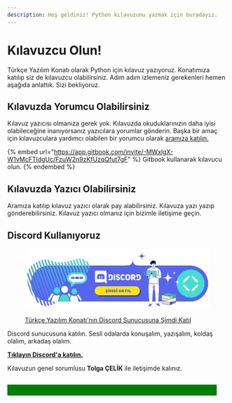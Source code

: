 ```yaml
---
description: Hoş geldiniz! Python kılavuzunu yazmak için buradayız.
---
```


# Kılavuzcu Olun!

Türkçe Yazılım Konatı olarak Python için kılavuz yazıyoruz. Konatımıza katılıp siz de kılavuzcu olabilirsiniz. Adım adım izlemeniz gerekenleri hemen aşağıda anlattık. Sizi bekliyoruz.

## Kılavuzda Yorumcu Olabilirsiniz

Kılavuz yazıcısı olmanıza gerek yok. Kılavuzda okuduklarınızın daha iyisi olabileceğine inanıyorsanız yazıcılara yorumlar gönderin. Başka bir amaç için kılavuzculara yardımcı olabilen bir yorumcu olarak [aramıza katılın.](https://app.gitbook.com/invite/-MWxlgX-W1vMcFTIdgUc/FzuW2n9zKfUzqQfut7gF)

{% embed url="https://app.gitbook.com/invite/-MWxlgX-W1vMcFTIdgUc/FzuW2n9zKfUzqQfut7gF" %}
Gitbook kullanarak kılavucu olun.
{% endembed %}

## Kılavuzda Yazıcı Olabilirsiniz

Aramıza katılıp kılavuz yazıcı olarak pay alabilirsiniz. Kılavuza yazı yazıp gönderebilirsiniz. Kılavuz yazıcı olmanız için bizimle iletişime geçin.

## Discord Kullanıyoruz

<figure><img src=".gitbook/assets/Discord_Sunucusu.png" alt=""><figcaption><p><a href="https://turkceyazilimkonati.com/discord">Türkçe Yazılım Konatı'nın Discord Sunucusuna Şimdi Katıl</a></p></figcaption></figure>

Discord sunucusuna katılın. Sesli odalarda konuşalım, yazışalım, koldaş olalım, arkadaş olalım.&#x20;

****[**Tıklayın Discord'a katılın.**](https://turkceyazilimkonati.com/discord)****

Kılavuzun genel sorumlusu **Tolga ÇELİK** ile iletişimde kalınız.

## &#x20;<mark style="color:green;background-color:green;">**Yardımcı olabileceğimiz başka bir konu var mı?**</mark>&#x20;



